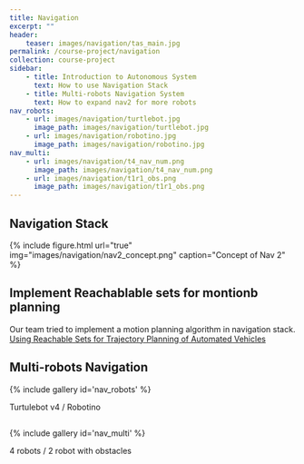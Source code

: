 ```yaml
---
title: Navigation
excerpt: ""
header:
    teaser: images/navigation/tas_main.jpg
permalink: /course-project/navigation
collection: course-project
sidebar:
    - title: Introduction to Autonomous System
      text: How to use Navigation Stack
    - title: Multi-robots Navigation System
      text: How to expand nav2 for more robots
nav_robots:
    - url: images/navigation/turtlebot.jpg
      image_path: images/navigation/turtlebot.jpg
    - url: images/navigation/robotino.jpg
      image_path: images/navigation/robotino.jpg
nav_multi:
    - url: images/navigation/t4_nav_num.png
      image_path: images/navigation/t4_nav_num.png
    - url: images/navigation/t1r1_obs.png
      image_path: images/navigation/t1r1_obs.png
---
```


## Navigation Stack
{% include figure.html url="true" img="images/navigation/nav2_concept.png" caption="Concept of Nav 2" %}


## Implement Reachablable sets for montionb planning
Our team tried to implement a motion planning algorithm in navigation stack.
[Using Reachable Sets for Trajectory Planning of Automated Vehicles](https://mediatum.ub.tum.de/doc/1616878/zgez7fijmubink9ouhet3vqbs.2021_07_11_Paper_Sampling_Reachable_Sets_final_submission.pdf)

## Multi-robots Navigation

{% include gallery id='nav_robots' %}
<figcaption>Turtulebot v4 / Robotino</figcaption>

## 

{% include gallery id='nav_multi' %}
<figcaption> 4 robots / 2 robot with obstacles</figcaption>